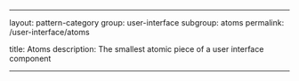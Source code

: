 ---

layout: pattern-category
group: user-interface
subgroup: atoms
permalink: /user-interface/atoms

title: Atoms
description: The smallest atomic piece of a user interface component

---